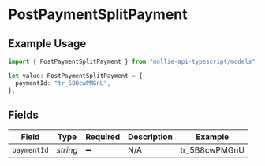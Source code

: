 # PostPaymentSplitPayment

## Example Usage

```typescript
import { PostPaymentSplitPayment } from "mollie-api-typescript/models";

let value: PostPaymentSplitPayment = {
  paymentId: "tr_5B8cwPMGnU",
};
```

## Fields

| Field              | Type               | Required           | Description        | Example            |
| ------------------ | ------------------ | ------------------ | ------------------ | ------------------ |
| `paymentId`        | *string*           | :heavy_minus_sign: | N/A                | tr_5B8cwPMGnU      |